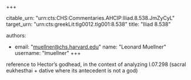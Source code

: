 +++


citable_urn: "urn:cts:CHS:Commentaries.AHCIP:Iliad.8.538.JmZyCyL"
target_urn: "urn:cts:greekLit:tlg0012.tlg001:8.538"
title: "Iliad 8.538"

authors:
- email: "muellner@chs.harvard.edu"
  name: "Leonard Muellner"
  username: "lmuellner"
+++

<p>reference to Hector’s godhead, in the context of analyzing I.07.298 (sacral eukhesthai + dative where its antecedent is not a god)</p>